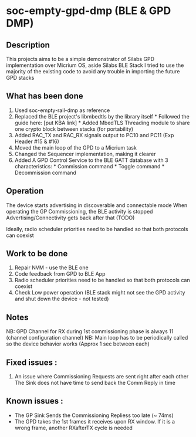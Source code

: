 # soc-empty-gpd-dmp (BLE & GPD DMP)

## Description
This projects aims to be a simple demonstrator of Silabs GPD implementation over Micrium OS, aside Silabs BLE Stack
I tried to use the majority of the existing code to avoid any trouble in importing the future GPD stacks 

## What has been done
  1. Used soc-empty-rail-dmp as reference
  2. Replaced the BLE project's libmbedtls by the library itself
    * Followed the guide here: [put KBA link]
    * Added MbedTLS Threading module to share one crypto block between stacks (for portability)
  3. Added RAC_TX and RAC_RX signals output to PC10 and PC11 (Exp Header #15 & #16)
  4. Moved the main loop of the GPD to a Micrium task
  5. Changed the Sequencer implementation, making it clearer
  6. Added A GPD Control Service to the BLE GATT database with 3 characteristics:
    * Commission command
    * Toggle command
    * Decommission command

## Operation
The device starts advertising in discoverable and connectable mode
When operating the GP Commissioning, the BLE activity is stopped
Advertising/Connectivity gets back after that (TODO)

Ideally, radio scheduler priorities need to be handled so that both protocols can coexist

## Work to be done
1. Repair NVM - use the BLE one
2. Code feedback from GPD to BLE App
3. Radio scheduler priorities need to be handled so that both protocols can coexist
4. Check Low power operation (BLE stack might not see the GPD activity and shut down the device - not tested)

## Notes
NB: GPD Channel for RX during 1st commissioning phase is always 11 (channel configuration channel)
NB: Main loop has to be periodically called so the device behavior works (Approx 1 sec between each)

## Fixed issues :
1. An issue where Commissioning Requests are sent right after each other
   The Sink does not have time to send back the Comm Reply in time

## Known issues :
  * The GP Sink Sends the Commissioning Repliess too late (~ 74ms)
  * The GPD takes the 1st frames it receives upon RX window.
    If it is a wrong frame, another RXafterTX cycle is needed

